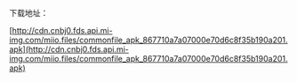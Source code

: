 下载地址：

[http://cdn.cnbj0.fds.api.mi-img.com/miio.files/commonfile_apk_867710a7a07000e70d6c8f35b190a201.apk](http://cdn.cnbj0.fds.api.mi-img.com/miio.files/commonfile_apk_867710a7a07000e70d6c8f35b190a201.apk)

